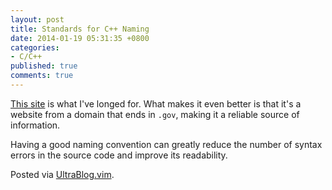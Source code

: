 ```yaml
---
layout: post
title: Standards for C++ Naming
date: 2014-01-19 05:31:35 +0800
categories:
- C/C++
published: true
comments: true
---
```


[This site][src] is what I've longed for. What makes it even better is
that it's a website from a domain that ends in `.gov`, making it a
reliable source of information.

Having a good naming convention can greatly reduce the number of
syntax errors in the source code and improve its readability.

Posted via [UltraBlog.vim].

[src]: http://www.nws.noaa.gov/oh/hrl/ihfs/standards/html/C++_naming.htm
[UltraBlog.vim]: http://0x3f.org/blog/ultrablog-as-an-ultimate-vim-blogging-plugin/
